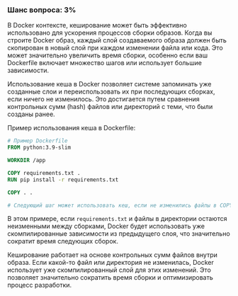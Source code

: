 ### Шанс вопроса: 3%

В Docker контексте, кеширование может быть эффективно использовано для ускорения процессов сборки образов. Когда вы строите Docker образ, каждый слой создаваемого образа должен быть скопирован в новый слой при каждом изменении файла или кода. Это может значительно увеличить время сборки, особенно если ваш Dockerfile включает множество шагов или использует большие зависимости.

Использование кеша в Docker позволяет системе запоминать уже созданные слои и переиспользовать их при последующих сборках, если ничего не изменилось. Это достигается путем сравнения контрольных сумм (hash) файлов или директорий с теми, что были созданы ранее.

Пример использования кеша в Dockerfile:

```dockerfile
# Пример Dockerfile
FROM python:3.9-slim

WORKDIR /app

COPY requirements.txt .
RUN pip install -r requirements.txt

COPY . .

# Следующий шаг может использовать кеш, если не изменились файлы в COPY или RUN
```

В этом примере, если `requirements.txt` и файлы в директории остаются неизменными между сборками, Docker будет использовать уже скомпилированные зависимости из предыдущего слоя, что значительно сократит время следующих сборок.

Кеширование работает на основе контрольных сумм файлов внутри образа. Если какой-то файл или директория не изменилась, Docker использует уже скомпилированный слой для этих изменений. Это позволяет значительно сократить время сборки и оптимизировать процесс разработки.